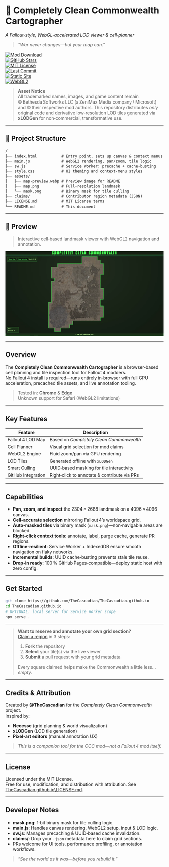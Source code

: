 <!--
A GPU‑accelerated, Fallout 4‑themed WebGL map viewer for the Completely Clean Commonwealth mod. Built for in‑browser cell planning, annotation, and collaborative region claims.
-->

# 📡 **Completely Clean Commonwealth Cartographer**  
*A Fallout‑style, WebGL‑accelerated LOD viewer & cell‑planner*  
> *“War never changes—but your map can.”*

[![Mod Download](https://img.shields.io/badge/Nexus_Mod-94907-3392FF?logo=nexusmods&logoColor=white)](https://www.nexusmods.com/fallout4/mods/94907)  
[![GitHub Stars](https://img.shields.io/github/stars/TheCascadian/TheCascadian.github.io?style=social)](https://github.com/TheCascadian/TheCascadian.github.io/stargazers)  
[![MIT License](https://img.shields.io/badge/license-MIT-green.svg)](LICENSE.md)  
[![Last Commit](https://img.shields.io/github/last-commit/TheCascadian/TheCascadian.github.io?color=lightgrey)](https://github.com/TheCascadian/TheCascadian.github.io/commits/main)  
[![Static Site](https://img.shields.io/badge/Static%20Site-100%25-blue)](#)  
[![WebGL2](https://img.shields.io/badge/WebGL2-Accelerated-darkred)](#)

> **Asset Notice**  
> All trademarked names, images, and game content remain © Bethesda Softworks LLC (a ZeniMax Media company / Microsoft) and © their respective mod authors. This repository distributes *only* original code and derivative low‑resolution LOD tiles generated via **xLODGen** for non‑commercial, transformative use.

---

## 📁 Project Structure

```
/
├── index.html           # Entry point, sets up canvas & context menus
├── main.js              # WebGL2 rendering, pan/zoom, tile logic
├── sw.js                # Service Worker: precache + cache‑busting
├── style.css            # UI theming and context‑menu styles
├── assets/
│   ├── map-preview.webp # Preview image for README
│   ├── map.png          # Full-resolution landmask
│   └── mask.png         # Binary mask for tile culling
├── claims/              # Contributor region metadata (JSON)
├── LICENSE.md           # MIT License terms
└── README.md            # This document
```

---

## 📸 Preview

> Interactive cell‑based landmask viewer with WebGL2 navigation and annotation.

![map-preview](assets/map-preview.webp)

---

## Overview

The **Completely Clean Commonwealth Cartographer** is a browser‑based cell planning and tile inspection tool for Fallout 4 modders.  
No Fallout 4 install is required—runs entirely in‑browser with full GPU acceleration, precached tile assets, and live annotation tooling.

> Tested in: **Chrome** & **Edge**  
> Unknown support for Safari (WebGL2 limitations)

---

## Key Features

| Feature               | Description                                        |
|-----------------------|----------------------------------------------------|
| Fallout 4 LOD Map   | Based on *Completely Clean Commonwealth*           |
| Cell Planner        | Visual grid selection for mod claims               |
| WebGL2 Engine       | Fluid zoom/pan via GPU rendering                   |
| LOD Tiles           | Generated offline with `xLODGen`                   |
| Smart Culling       | UUID‑based masking for tile interactivity          |
| GitHub Integration | Right‑click to annotate & contribute via PRs       |

---

## Capabilities

- **Pan, zoom, and inspect** the 2304 × 2688 landmask on a 4096 × 4096 canvas.  
- **Cell‑accurate selection** mirroring Fallout 4’s worldspace grid.  
- **Auto‑masked tiles** via binary mask (`mask.png`)—non‑navigable areas are blocked.  
- **Right‑click context tools**: annotate, label, purge cache, generate PR regions.  
- **Offline‑resilient**: Service Worker + IndexedDB ensure smooth navigation on flaky networks.  
- **Incremental builds**: UUID cache‑busting prevents stale tile reuse.  
- **Drop‑in ready**: 100 % GitHub Pages‑compatible—deploy static host with zero config.

---

## Get Started

```bash
git clone https://github.com/TheCascadian/TheCascadian.github.io
cd TheCascadian.github.io
# OPTIONAL: local server for Service Worker scope
npx serve .
```

---

> **Want to reserve and annotate your own grid section?**  
> [Claim a region](https://github.com/TheCascadian/TheCascadian.github.io/tree/main/claims) in 3 steps:  
> 1. **Fork** the repository  
> 2. **Select** your tile(s) via the live viewer  
> 3. **Submit** a pull request with your grid metadata  
>
> Every square claimed helps make the Commonwealth a little less... *empty*.

---

## Credits & Attribution

Created by **@TheCascadian** for the *Completely Clean Commonwealth* project.  
Inspired by:  
- **Necesse** (grid planning & world visualization)  
- **xLODGen** (LOD tile generation)  
- **Pixel‑art editors** (manual annotation UX)

> *This is a companion tool for the CCC mod—not a Fallout 4 mod itself.*

---

## License

Licensed under the MIT License.  
Free for use, modification, and distribution with attribution. See [TheCascadian.github.io\LICENSE.md](LICENSE.md).

---

## Developer Notes

- **mask.png**: 1‑bit binary mask for tile culling logic.  
- **main.js**: Handles canvas rendering, WebGL2 setup, input & LOD logic.  
- **sw.js**: Manages precaching & UUID‑based cache invalidation.  
- **claims/**: Drop your `.json` metadata here to claim grid sections.  
- PRs welcome for UI tools, performance profiling, or annotation workflows.

> *“See the world as it was—before you rebuild it.”*